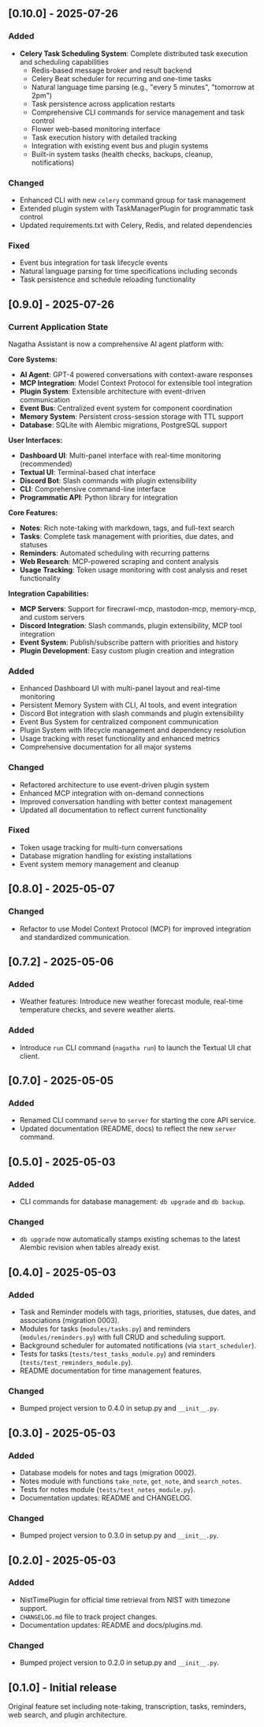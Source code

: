 ## [0.10.0] - 2025-07-26

### Added
- **Celery Task Scheduling System**: Complete distributed task execution and scheduling capabilities
  - Redis-based message broker and result backend
  - Celery Beat scheduler for recurring and one-time tasks
  - Natural language time parsing (e.g., "every 5 minutes", "tomorrow at 2pm")
  - Task persistence across application restarts
  - Comprehensive CLI commands for service management and task control
  - Flower web-based monitoring interface
  - Task execution history with detailed tracking
  - Integration with existing event bus and plugin systems
  - Built-in system tasks (health checks, backups, cleanup, notifications)

### Changed
- Enhanced CLI with new `celery` command group for task management
- Extended plugin system with TaskManagerPlugin for programmatic task control
- Updated requirements.txt with Celery, Redis, and related dependencies

### Fixed
- Event bus integration for task lifecycle events
- Natural language parsing for time specifications including seconds
- Task persistence and schedule reloading functionality

## [0.9.0] - 2025-07-26

### Current Application State
Nagatha Assistant is now a comprehensive AI agent platform with:

**Core Systems:**
- **AI Agent**: GPT-4 powered conversations with context-aware responses
- **MCP Integration**: Model Context Protocol for extensible tool integration
- **Plugin System**: Extensible architecture with event-driven communication
- **Event Bus**: Centralized event system for component coordination
- **Memory System**: Persistent cross-session storage with TTL support
- **Database**: SQLite with Alembic migrations, PostgreSQL support

**User Interfaces:**
- **Dashboard UI**: Multi-panel interface with real-time monitoring (recommended)
- **Textual UI**: Terminal-based chat interface
- **Discord Bot**: Slash commands with plugin extensibility
- **CLI**: Comprehensive command-line interface
- **Programmatic API**: Python library for integration

**Core Features:**
- **Notes**: Rich note-taking with markdown, tags, and full-text search
- **Tasks**: Complete task management with priorities, due dates, and statuses
- **Reminders**: Automated scheduling with recurring patterns
- **Web Research**: MCP-powered scraping and content analysis
- **Usage Tracking**: Token usage monitoring with cost analysis and reset functionality

**Integration Capabilities:**
- **MCP Servers**: Support for firecrawl-mcp, mastodon-mcp, memory-mcp, and custom servers
- **Discord Integration**: Slash commands, plugin extensibility, MCP tool integration
- **Event System**: Publish/subscribe pattern with priorities and history
- **Plugin Development**: Easy custom plugin creation and integration

### Added
- Enhanced Dashboard UI with multi-panel layout and real-time monitoring
- Persistent Memory System with CLI, AI tools, and event integration
- Discord Bot integration with slash commands and plugin extensibility
- Event Bus System for centralized component communication
- Plugin System with lifecycle management and dependency resolution
- Usage tracking with reset functionality and enhanced metrics
- Comprehensive documentation for all major systems

### Changed
- Refactored architecture to use event-driven plugin system
- Enhanced MCP integration with on-demand connections
- Improved conversation handling with better context management
- Updated all documentation to reflect current functionality

### Fixed
- Token usage tracking for multi-turn conversations
- Database migration handling for existing installations
- Event system memory management and cleanup

## [0.8.0] - 2025-05-07

### Changed
- Refactor to use Model Context Protocol (MCP) for improved integration and standardized communication.

## [0.7.2] - 2025-05-06

### Added
- Weather features: Introduce new weather forecast module, real-time temperature checks, and severe weather alerts.


### Added
- Introduce `run` CLI command (`nagatha run`) to launch the Textual UI chat client.

## [0.7.0] - 2025-05-05

### Added
- Renamed CLI command `serve` to `server` for starting the core API service.
- Updated documentation (README, docs) to reflect the new `server` command.

## [0.5.0] - 2025-05-03

### Added
- CLI commands for database management: `db upgrade` and `db backup`.

### Changed
- `db upgrade` now automatically stamps existing schemas to the latest Alembic revision when tables already exist.

## [0.4.0] - 2025-05-03

### Added
- Task and Reminder models with tags, priorities, statuses, due dates, and associations (migration 0003).
- Modules for tasks (`modules/tasks.py`) and reminders (`modules/reminders.py`) with full CRUD and scheduling support.
- Background scheduler for automated notifications (via `start_scheduler`).
- Tests for tasks (`tests/test_tasks_module.py`) and reminders (`tests/test_reminders_module.py`).
- README documentation for time management features.

### Changed
- Bumped project version to 0.4.0 in setup.py and `__init__.py`.
## [0.3.0] - 2025-05-03

### Added
- Database models for notes and tags (migration 0002).
- Notes module with functions `take_note`, `get_note`, and `search_notes`.
- Tests for notes module (`tests/test_notes_module.py`).
- Documentation updates: README and CHANGELOG.

### Changed
- Bumped project version to 0.3.0 in setup.py and `__init__.py`.

## [0.2.0] - 2025-05-03

### Added
- NistTimePlugin for official time retrieval from NIST with timezone support.
- `CHANGELOG.md` file to track project changes.
- Documentation updates: README and docs/plugins.md.

### Changed
- Bumped project version to 0.2.0 in setup.py and `__init__.py`.

## [0.1.0] - Initial release
Original feature set including note-taking, transcription, tasks, reminders, web search, and plugin architecture.